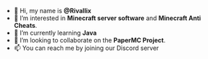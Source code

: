 - 👋 Hi, my name is **@Rivallix**
- 👀 I’m interested in **Minecraft server software** and **Minecraft Anti Cheats**.
- 🌱 I’m currently learning **Java**
- 💞️ I’m looking to collaborate on the **PaperMC Project**.
- 📫 You can reach me by joining our Discord server
